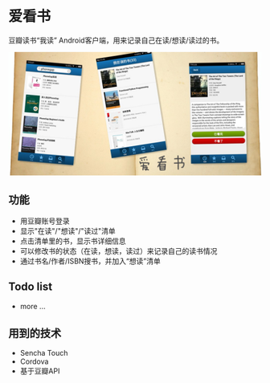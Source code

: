 # 爱看书
豆瓣读书“我读” Android客户端，用来记录自己在读/想读/读过的书。

![](screenshots/aikanshu.png)


## 功能
* 用豆瓣账号登录
* 显示"在读"/"想读"/"读过"清单
* 点击清单里的书，显示书详细信息
* 可以修改书的状态（在读，想读，读过）来记录自己的读书情况
* 通过书名/作者/ISBN搜书，并加入“想读”清单

## Todo list
* more ...

## 用到的技术
* Sencha Touch
* Cordova
* 基于豆瓣API
